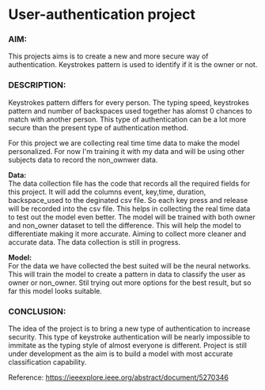 <h1> User-authentication project </h1>

<h3> AIM:<br></h3>
<p>This projects aims is to create a new and more secure way of authentication. Keystrokes pattern is used to identify if it is the owner or not.</p>

<h3>DESCRIPTION:<br></h3>
<p>Keystrokes pattern differs for every person. The typing speed, keystrokes pattern and number of backspaces used together has alomst 0 chances to match with another person. This type of authentication can be a lot more
secure than the present type of authentication method. </p>
<p>For this project we are collecting real time time data to make the model personalized. For now I'm training it with my data and will be using other subjects data to record the non_ownwer data.</p>

**Data:**<br>
The data collection file has the code that records all the required fields for this project. It will add the columns event, key,time, duration, backspace_used to the deginated csv file. So each key press and release
will be recorded into the csv file. This helps in collecting the real time data to test out the model even better. The model will be trained with both owner and non_owner dataset to tell the difference. This will help
the model to differentiate making it more accurate. Aiming to collect more cleaner and accurate data. The data collection is still in progress.

**Model:**<br>
For the data we have collected the best suited will be the neural networks. This will train the model to create a pattern in data to classify the user as owner or non_owner. Stil trying out more options for the best
result, but so far this model looks suitable.

<h3>CONCLUSION:<br></h3>
The idea of the project is to bring a new type of authentication to increase security. This type of keystroke authentication will be nearly impossible to immitate as the typing style of almost everyone is different.
Project is still under development as the aim is to build a model with most accurate classification capability.
<br>

Reference: https://ieeexplore.ieee.org/abstract/document/5270346


